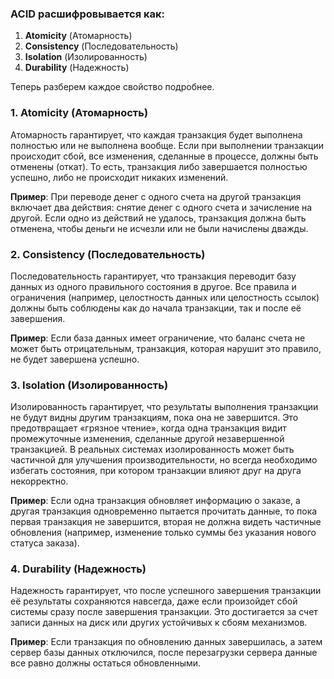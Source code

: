 ### ACID расшифровывается как:

1. **Atomicity** (Атомарность)
2. **Consistency** (Последовательность)
3. **Isolation** (Изолированность)
4. **Durability** (Надежность)

Теперь разберем каждое свойство подробнее.

### 1. **Atomicity (Атомарность)**

Атомарность гарантирует, что каждая транзакция будет выполнена полностью или не выполнена вообще. Если при выполнении транзакции происходит сбой, все изменения, сделанные в процессе, должны быть отменены (откат). То есть, транзакция либо завершается полностью успешно, либо не происходит никаких изменений.

**Пример**: При переводе денег с одного счета на другой транзакция включает два действия: снятие денег с одного счета и зачисление на другой. Если одно из действий не удалось, транзакция должна быть отменена, чтобы деньги не исчезли или не были начислены дважды.

### 2. **Consistency (Последовательность)**

Последовательность гарантирует, что транзакция переводит базу данных из одного правильного состояния в другое. Все правила и ограничения (например, целостность данных или целостность ссылок) должны быть соблюдены как до начала транзакции, так и после её завершения.

**Пример**: Если база данных имеет ограничение, что баланс счета не может быть отрицательным, транзакция, которая нарушит это правило, не будет завершена успешно.

### 3. **Isolation (Изолированность)**

Изолированность гарантирует, что результаты выполнения транзакции не будут видны другим транзакциям, пока она не завершится. Это предотвращает «грязное чтение», когда одна транзакция видит промежуточные изменения, сделанные другой незавершенной транзакцией. В реальных системах изолированность может быть частичной для улучшения производительности, но всегда необходимо избегать состояния, при котором транзакции влияют друг на друга некорректно.

**Пример**: Если одна транзакция обновляет информацию о заказе, а другая транзакция одновременно пытается прочитать данные, то пока первая транзакция не завершится, вторая не должна видеть частичные обновления (например, изменение только суммы без указания нового статуса заказа).

### 4. **Durability (Надежность)**

Надежность гарантирует, что после успешного завершения транзакции её результаты сохраняются навсегда, даже если произойдет сбой системы сразу после завершения транзакции. Это достигается за счет записи данных на диск или других устойчивых к сбоям механизмов.

**Пример**: Если транзакция по обновлению данных завершилась, а затем сервер базы данных отключился, после перезагрузки сервера данные все равно должны остаться обновленными.